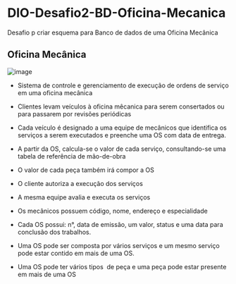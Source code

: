 # DIO-Desafio2-BD-Oficina-Mecanica
Desafio p criar esquema para Banco de dados de uma Oficina Mecânica


## Oficina Mecânica
![image](https://user-images.githubusercontent.com/113698923/192063835-b755d0d3-3472-4b7e-bb9a-451ac11543cc.png)

- Sistema de controle e gerenciamento de execução de ordens de serviço em uma oficina mecânica

- Clientes levam veículos à oficina mêcanica para serem consertados ou para passarem por revisões periódicas

- Cada veículo é designado a uma equipe de mecânicos que identifica os serviços a serem executados e preenche uma OS com data de entrega.

- A partir da OS, calcula-se o valor de cada serviço, consultando-se uma tabela de referência de mão-de-obra

- O valor de cada peça também irá compor a OS

- O cliente autoriza a execução dos serviços

- A mesma equipe avalia e executa os serviços

- Os mecânicos possuem código, nome, endereço e especialidade

- Cada OS possui: n°, data de emissão, um valor, status e uma data para conclusão dos trabalhos.

- Uma OS pode ser composta por vários serviços e um mesmo serviço pode estar contido em mais de uma OS.

- Uma OS pode ter vários tipos  de peça e uma peça pode estar presente em mais de uma OS
